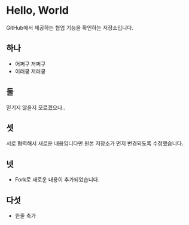# Hello, World

GitHub에서 제공하는 협업 기능을 확인하는 저장소입니다.

## 하나

* 어쩌구 저쩌구
* 이러쿵 저러쿵

## 둘

믿기지 않을지 모르겠으나..

## 셋

서로 협력해서 새로운 내용입니다만 원본 저장소가 먼저 변경되도록 수정했습니다.

## 넷

* Fork로 새로운 내용이 추가되었습니다.

## 다섯

* 한줄 축가
